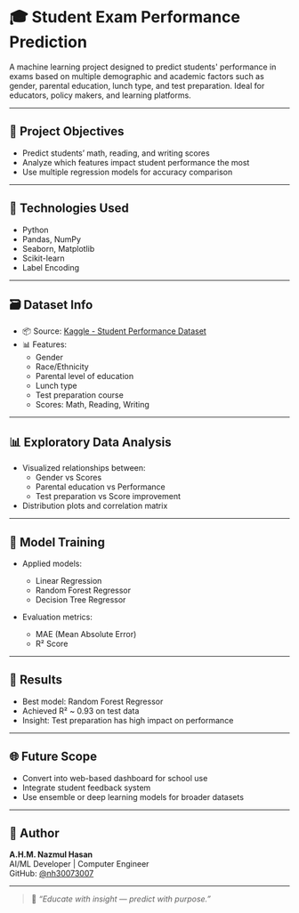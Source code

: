 # 🎓 Student Exam Performance Prediction

A machine learning project designed to predict students' performance in exams based on multiple demographic and academic factors such as gender, parental education, lunch type, and test preparation. Ideal for educators, policy makers, and learning platforms.

---

## 📌 Project Objectives

- Predict students’ math, reading, and writing scores
- Analyze which features impact student performance the most
- Use multiple regression models for accuracy comparison

---

## 🚀 Technologies Used

- Python
- Pandas, NumPy
- Seaborn, Matplotlib
- Scikit-learn
- Label Encoding

---

## 🗃️ Dataset Info

- 📦 Source: [Kaggle - Student Performance Dataset](https://www.kaggle.com/spscientist/students-performance-in-exams)
- 📊 Features:
  - Gender
  - Race/Ethnicity
  - Parental level of education
  - Lunch type
  - Test preparation course
  - Scores: Math, Reading, Writing

---

## 📊 Exploratory Data Analysis

- Visualized relationships between:
  - Gender vs Scores
  - Parental education vs Performance
  - Test preparation vs Score improvement
- Distribution plots and correlation matrix

---

## 🧠 Model Training

- Applied models:
  - Linear Regression
  - Random Forest Regressor
  - Decision Tree Regressor

- Evaluation metrics:
  - MAE (Mean Absolute Error)
  - R² Score

---

## 🎯 Results

- Best model: Random Forest Regressor
- Achieved R² ~ 0.93 on test data
- Insight: Test preparation has high impact on performance

---

## 🌐 Future Scope

- Convert into web-based dashboard for school use
- Integrate student feedback system
- Use ensemble or deep learning models for broader datasets

---

## 🤝 Author

**A.H.M. Nazmul Hasan**  
AI/ML Developer | Computer Engineer  
GitHub: [@nh30073007](https://github.com/nh30073007)

---

> 💬 *“Educate with insight — predict with purpose.”*
